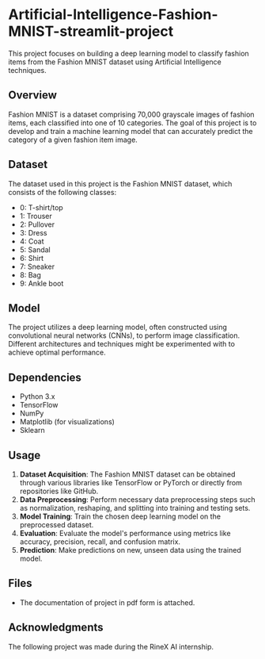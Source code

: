 # Artificial-Intelligence-Fashion-MNIST-streamlit-project
This project focuses on building a deep learning model to classify fashion items from the Fashion MNIST dataset using Artificial Intelligence techniques.

## Overview

Fashion MNIST is a dataset comprising 70,000 grayscale images of fashion items, each classified into one of 10 categories. The goal of this project is to develop and train a machine learning model that can accurately predict the category of a given fashion item image.

## Dataset

The dataset used in this project is the Fashion MNIST dataset, which consists of the following classes:
- 0: T-shirt/top
- 1: Trouser
- 2: Pullover
- 3: Dress
- 4: Coat
- 5: Sandal
- 6: Shirt
- 7: Sneaker
- 8: Bag
- 9: Ankle boot

## Model

The project utilizes a deep learning model, often constructed using convolutional neural networks (CNNs), to perform image classification. Different architectures and techniques might be experimented with to achieve optimal performance.

## Dependencies

- Python 3.x
- TensorFlow
- NumPy
- Matplotlib (for visualizations)
- Sklearn

## Usage

1. **Dataset Acquisition**: The Fashion MNIST dataset can be obtained through various libraries like TensorFlow or PyTorch or directly from repositories like GitHub.
2. **Data Preprocessing**: Perform necessary data preprocessing steps such as normalization, reshaping, and splitting into training and testing sets.
3. **Model Training**: Train the chosen deep learning model on the preprocessed dataset.
4. **Evaluation**: Evaluate the model's performance using metrics like accuracy, precision, recall, and confusion matrix.
5. **Prediction**: Make predictions on new, unseen data using the trained model.

## Files

- The documentation of project in pdf form is attached.

## Acknowledgments

The following project was made during the RineX AI internship.



